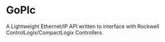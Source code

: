 # GoPlc
A Lightweight Ethernet/IP API written to interface with Rockwell ControlLogix/CompactLogix Controllers.

